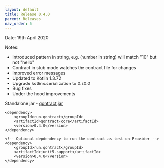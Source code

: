 ```yaml
---
layout: default
title: Release 0.4.0
parent: Releases
nav_order: 5
---
```

Date: 19th April 2020

Notes:
- Introduced pattern in string,  e.g. (number in string) will match "10" but not "hello"
- Contract in stub mode watches the contract file for changes
- Improved error messages
- Updated to Kotlin 1.3.72
- Upgrade kotlinx.serialization to 0.20.0
- Bug fixes
- Under the hood improvements

Standalone jar - [qontract.jar](https://github.com/qontract/qontract/releases/download/0.4.0/qontract.jar)

```
<dependency>
    <groupId>run.qontract</groupId>
    <artifactId>qontract-core</artifactId>
    <version>0.4.0</version>
</dependency>

<!-- Optional depdendency to run the contract as test on Provider -->
<dependency>
    <groupId>run.qontract</groupId>
    <artifactId>junit5-support</artifactId>
    <version>0.4.0</version>
</dependency>
```
